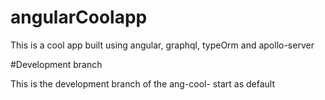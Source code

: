 # angularCoolapp

This is a cool app built using angular, graphql, typeOrm and apollo-server

#Development branch

This is the development branch of the ang-cool- start as default
